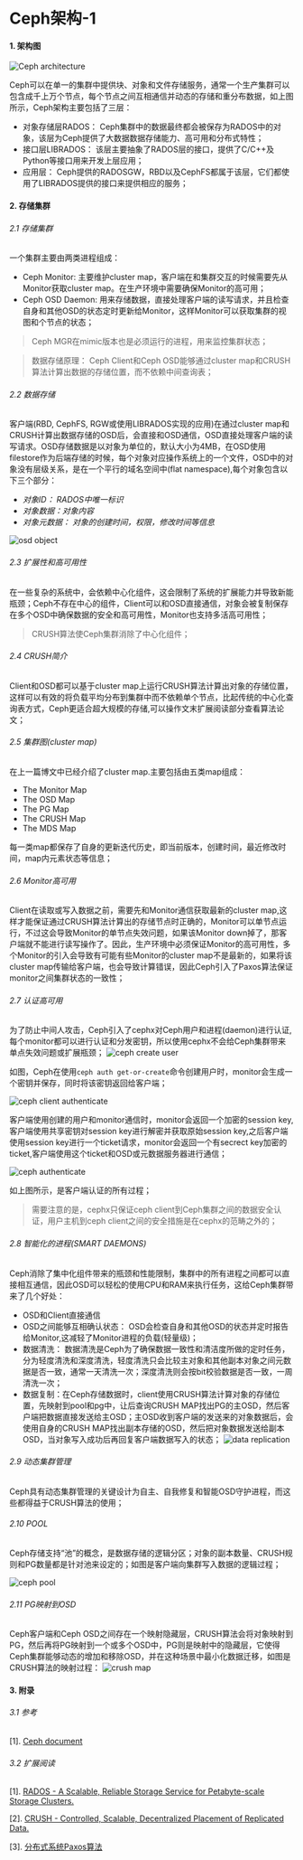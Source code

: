 # Ceph架构-1
#### 1. 架构图
![Ceph architecture](http://docs.ceph.com/docs/master/_images/stack.png "Ceph architecture")

Ceph可以在单一的集群中提供块、对象和文件存储服务，通常一个生产集群可以包含成千上万个节点，每个节点之间互相通信并动态的存储和重分布数据，如上图所示，Ceph架构主要包括了三层：
- 对象存储层RADOS： Ceph集群中的数据最终都会被保存为RADOS中的对象，该层为Ceph提供了大数据数据存储能力、高可用和分布式特性；
- 接口层LIBRADOS： 该层主要抽象了RADOS层的接口，提供了C/C++及Python等接口用来开发上层应用；
- 应用层： Ceph提供的RADOSGW，RBD以及CephFS都属于该层，它们都使用了LIBRADOS提供的接口来提供相应的服务；

#### 2. 存储集群
###### 2.1 存储集群
一个集群主要由两类进程组成：
- Ceph Monitor: 主要维护cluster map，客户端在和集群交互的时候需要先从Monitor获取cluster map。在生产环境中需要确保Monitor的高可用；
- Ceph OSD Daemon: 用来存储数据，直接处理客户端的读写请求，并且检查自身和其他OSD的状态定时更新给Monitor，这样Monitor可以获取集群的视图和个节点的状态；

> Ceph MGR在mimic版本也是必须运行的进程，用来监控集群状态；

> 数据存储原理： Ceph Client和Ceph OSD能够通过cluster map和CRUSH算法计算出数据的存储位置，而不依赖中间查询表；

###### 2.2 数据存储
客户端(RBD, CephFS, RGW或使用LIBRADOS实现的应用)在通过cluster map和CRUSH计算出数据存储的OSD后，会直接和OSD通信，OSD直接处理客户端的读写请求。OSD存储数据是以对象为单位的，默认大小为4MB，在OSD使用filestore作为后端存储的时候，每个对象对应操作系统上的一个文件，OSD中的对象没有层级关系，是在一个平行的域名空间中(flat namespace),每个对象包含以下三个部分：
- *对象ID： RADOS中唯一标识*
- *对象数据：对象内容*
- *对象元数据： 对象的创建时间，权限，修改时间等信息*

![osd object](http://docs.ceph.com/docs/master/_images/ditaa-ae8b394e1d31afd181408bab946ca4a216ca44b7.png "osd object")

###### 2.3 扩展性和高可用性
在一些复杂的系统中，会依赖中心化组件，这会限制了系统的扩展能力并导致新能瓶颈；Ceph不存在中心的组件，Client可以和OSD直接通信，对象会被复制保存在多个OSD中确保数据的安全和高可用性，Monitor也支持多活高可用性；

> CRUSH算法使Ceph集群消除了中心化组件；

###### 2.4 CRUSH简介
Client和OSD都可以基于cluster map上运行CRUSH算法计算出对象的存储位置，这样可以有效的将负载平均分布到集群中而不依赖单个节点，比起传统的中心化查询表方式，Ceph更适合超大规模的存储,可以操作文末扩展阅读部分查看算法论文；

###### 2.5 集群图(cluster map)
在上一篇博文中已经介绍了cluster map.主要包括由五类map组成：
- The Monitor Map
- The OSD Map
- The PG Map
- The CRUSH Map
- The MDS Map

每一类map都保存了自身的更新迭代历史，即当前版本，创建时间，最近修改时间，map内元素状态等信息；

###### 2.6 Monitor高可用
Client在读取或写入数据之前，需要先和Monitor通信获取最新的cluster map,这样才能保证通过CRUSH算法计算出的存储节点时正确的，Monitor可以单节点运行，不过这会导致Monitor的单节点失效问题，如果该Monitor down掉了，那客户端就不能进行读写操作了。因此，生产环境中必须保证Monitor的高可用性，多个Monitor的引入会导致有可能有些Monitor的cluster map不是最新的，如果将该cluster map传输给客户端，也会导致计算错误，因此Ceph引入了Paxos算法保证monitor之间集群状态的一致性；

###### 2.7 认证高可用
为了防止中间人攻击，Ceph引入了cephx对Ceph用户和进程(daemon)进行认证,每个monitor都可以进行认证和分发密钥，所以使用cephx不会给Ceph集群带来单点失效问题或扩展瓶颈；
![ceph create user](http://docs.ceph.com/docs/master/_images/ditaa-6b1dafb6d8f177ab2beb3325857f1e98e4593ec6.png "ceph create user")

如图，Ceph在使用```ceph auth get-or-create```命令创建用户时，monitor会生成一个密钥并保存，同时将该密钥返回给客户端；

![ceph client authenticate](http://docs.ceph.com/docs/master/_images/ditaa-56e3a72e085f9070289331d64453b84ab1e9510b.png "ceph client authenticate")

客户端使用创建的用户和monitor通信时，monitor会返回一个加密的session key,客户端使用共享密钥对session key进行解密并获取原始session key,之后客户端使用session key进行一个ticket请求，monitor会返回一个有secrect key加密的ticket,客户端使用这个ticket和OSD或元数据服务器进行通信；

![ceph authenticate](http://docs.ceph.com/docs/master/_images/ditaa-f97566f2e17ba6de07951872d259d25ae061027f.png "ceph authenticate")

如上图所示，是客户端认证的所有过程；
> 需要注意的是，cephx只保证ceph client到Ceph集群之间的数据安全认证，用户主机到ceph client之间的安全措施是在cephx的范畴之外的；

###### 2.8 智能化的进程(SMART DAEMONS)
Ceph消除了集中化组件带来的瓶颈和性能限制，集群中的所有进程之间都可以直接相互通信，因此OSD可以轻松的使用CPU和RAM来执行任务，这给Ceph集群带来了几个好处：
- OSD和Client直接通信
- OSD之间能够互相确认状态： OSD会检查自身和其他OSD的状态并定时报告给Monitor,这减轻了Monitor进程的负载(轻量级)；
- 数据清洗： 数据清洗是Ceph为了确保数据一致性和清洁度所做的定时任务，分为轻度清洗和深度清洗，轻度清洗只会比较主对象和其他副本对象之间元数据是否一致，通常一天清洗一次；深度清洗则会按bit校验数据是否一致，一周清洗一次；
- 数据复制：在Ceph存储数据时，client使用CRUSH算法计算对象的存储位置，先映射到pool和pg中，让后查询CRUSH MAP找出PG的主OSD，然后客户端把数据直接发送给主OSD；主OSD收到客户端的发送来的对象数据后，会使用自身的CRUSH MAP找出副本存储的OSD，然后把对象数据发送给副本OSD，当对象写入成功后再回复客户端数据写入的状态；
![data replication](http://docs.ceph.com/docs/master/_images/ditaa-54719cc959473e68a317f6578f9a2f0f3a8345ee.png "data replication")

###### 2.9 动态集群管理
Ceph具有动态集群管理的关键设计为自主、自我修复和智能OSD守护进程，而这些都得益于CRUSH算法的使用；


###### 2.10 POOL
Ceph存储支持“池”的概念，是数据存储的逻辑分区；对象的副本数量、CRUSH规则和PG数量都是针对池来设定的；如图是客户端向集群写入数据的逻辑过程；

![ceph pool](http://docs.ceph.com/docs/master/_images/ditaa-778c68aa73d182d88236b73e1a4a40bd78fb32d6.png "ceph pool")

###### 2.11 PG映射到OSD
Ceph客户端和Ceph OSD之间存在一个映射隐藏层，CRUSH算法会将对象映射到PG，然后再将PG映射到一个或多个OSD中，PG则是映射中的隐藏层，它使得Ceph集群能够动态的增加和移除OSD，并在这种场景中最小化数据迁移，如图是CRUSH算法的映射过程：
![crush map](http://docs.ceph.com/docs/master/_images/ditaa-c7fd5a4042a21364a7bef1c09e6b019deb4e4feb.png "crush map")

#### 3. 附录
###### 3.1 参考
[1]. [Ceph document](http://docs.ceph.com/docs/master/architecture/ "Ceph document")

###### 3.2 扩展阅读
[1]. [RADOS - A Scalable, Reliable Storage Service for Petabyte-scale Storage Clusters.](https://ceph.com/wp-content/uploads/2016/08/weil-rados-pdsw07.pdf "RADOS - A Scalable, Reliable Storage Service for Petabyte-scale Storage Clusters.")

[2]. [CRUSH - Controlled, Scalable, Decentralized Placement of Replicated Data.](https://ceph.com/wp-content/uploads/2016/08/weil-crush-sc06.pdf "CRUSH - Controlled, Scalable, Decentralized Placement of Replicated Data.")

[3]. [分布式系统Paxos算法](https://www.jdon.com/artichect/paxos.html "分布式系统Paxos算法")
